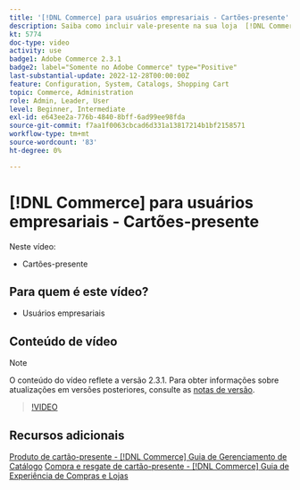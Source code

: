 ```yaml
---
title: '[!DNL Commerce] para usuários empresariais - Cartões-presente'
description: Saiba como incluir vale-presente na sua loja  [!DNL Commerce] .
kt: 5774
doc-type: video
activity: use
badge1: Adobe Commerce 2.3.1
badge2: label="Somente no Adobe Commerce" type="Positive"
last-substantial-update: 2022-12-28T00:00:00Z
feature: Configuration, System, Catalogs, Shopping Cart
topic: Commerce, Administration
role: Admin, Leader, User
level: Beginner, Intermediate
exl-id: e643ee2a-776b-4840-8bff-6ad99ee98fda
source-git-commit: f7aa1f0063cbcad6d331a13817214b1bf2158571
workflow-type: tm+mt
source-wordcount: '83'
ht-degree: 0%

---
```


# [!DNL Commerce] para usuários empresariais - Cartões-presente

Neste vídeo:

- Cartões-presente

## Para quem é este vídeo?

- Usuários empresariais

## Conteúdo de vídeo

>[!NOTE]
>
>O conteúdo do vídeo reflete a versão 2.3.1. Para obter informações sobre atualizações em versões posteriores, consulte as [notas de versão](https://experienceleague.adobe.com/docs/commerce-operations/release/notes/overview.html?lang=pt-BR).

>[!VIDEO](https://video.tv.adobe.com/v/35959?quality=12&learn=on)

## Recursos adicionais

[Produto de cartão-presente - [!DNL Commerce] Guia de Gerenciamento de Catálogo](https://experienceleague.adobe.com/docs/commerce-admin/catalog/products/types/product-gift-card-create.html?lang=pt-BR)
[Compra e resgate de cartão-presente - [!DNL Commerce] Guia de Experiência de Compras e Lojas](https://experienceleague.adobe.com/docs/commerce-admin/stores-sales/point-of-purchase/gift-cards/product-gift-card-workflow.html?lang=pt-BR)

